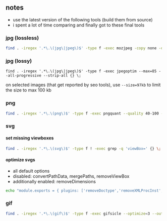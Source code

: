 ## notes
- use the latest version of the following tools (build them from source)
- i spent a lot of time comparing and finally got to these final tools

### jpg (lossless)
```sh
find . -iregex '.*\.\(jpg\|jpeg\)$' -type f -exec mozjpeg -copy none -optimize -progressive -outfile {} -verbose {} \;
```

### jpg (lossy)
```
find . -iregex '.*\.\(jpg\|jpeg\)$' -type f -exec jpegoptim --max=85 --all-progressive --strip-all {} \;
```
on selected images (that get reported by seo tools), use ```--size=97kb``` to limit the size to max 100 kb

### png
```sh
find . -iregex '.*\.\(png\)$' -type f -exec pngquant --quality 40-100 --strip --verbose --skip-if-larger --output {} --force {} \;
```

### svg

#### set missing viewboxes
```sh
find . -iregex '.*\.\(svg\)$' -type f ! -exec grep -q 'viewBox=' {} \; -exec scour -i {} -o {}opt --enable-viewboxing \; -exec mv {}opt {} \;
```

#### optimize svgs
- all default options
- disabled: convertPathData, mergePaths, removeViewBox
- additionally enabled: removeDimensions
```sh
echo "module.exports = { plugins: ['removeDoctype','removeXMLProcInst','removeComments','removeMetadata','removeEditorsNSData','cleanupAttrs','mergeStyles','inlineStyles','minifyStyles','cleanupIDs','removeUselessDefs','cleanupNumericValues','convertColors','removeUnknownsAndDefaults','removeNonInheritableGroupAttrs','removeUselessStrokeAndFill',/*'removeViewBox',*/'cleanupEnableBackground','removeHiddenElems','removeEmptyText','convertShapeToPath','convertEllipseToCircle','moveElemsAttrsToGroup','moveGroupAttrsToElems','collapseGroups',/*'convertPathData',*/'convertTransform','removeEmptyAttrs','removeEmptyContainers',/*'mergePaths',*/'removeUnusedNS','sortDefsChildren','removeTitle','removeDesc','removeDimensions'] };" > "/tmp/svgo.config.js"; svgo --config /tmp/svgo.config.js -r -f .; rm -f /tmp/svgo.config.js
```

### gif
```sh
find . -iregex '.*\.\(gif\)$' -type f -exec gifsicle --optimize=3 --output {} --verbose {} \;
```